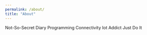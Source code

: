 ```yaml
---
permalink: /about/
title: "About"
---
```


  Not-So-Secret Diary
  Programming
  Connectivity
  Iot Addict
  Just Do It

